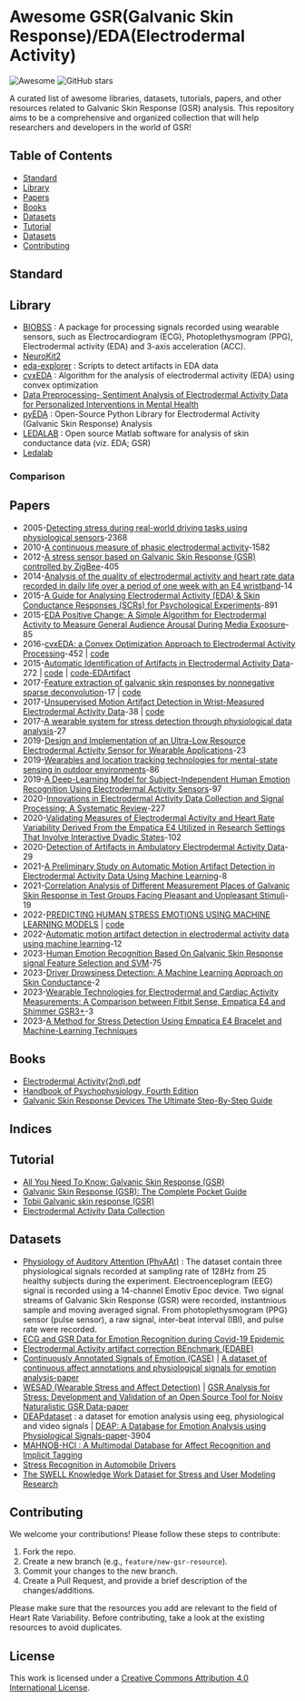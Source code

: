 # Awesome GSR(Galvanic Skin Response)/EDA(Electrodermal Activity)


![Awesome](https://awesome.re/badge.svg) ![GitHub stars](https://img.shields.io/github/stars/mintisan/awesome-gsr.svg?style=social)

A curated list of awesome libraries, datasets, tutorials, papers, and other resources related to Galvanic Skin Response (GSR) analysis. This repository aims to be a comprehensive and organized collection that will help researchers and developers in the world of GSR!

## Table of Contents

- [Standard](#standard)
- [Library](#library)
- [Papers](#papers)
- [Books](#books)
- [Datasets](#datasets)
- [Tutorial](#tutorial)
- [Datasets](#datasets)
- [Contributing](#contributing)

## Standard


## Library


- [BIOBSS](https://github.com/obss/BIOBSS) : A package for processing signals recorded using wearable sensors, such as Electrocardiogram (ECG), Photoplethysmogram (PPG), Electrodermal activity (EDA) and 3-axis acceleration (ACC).
- [NeuroKit2](https://github.com/neuropsychology/NeuroKit)
- [eda-explorer](https://github.com/MITMediaLabAffectiveComputing/eda-explorer/tree/master) : Scripts to detect artifacts in EDA data
- [cvxEDA](https://github.com/lciti/cvxEDA) : Algorithm for the analysis of electrodermal activity (EDA) using convex optimization
- [Data Preprocessing- Sentiment Analysis of Electrodermal Activity Data for Personalized Interventions in Mental Health](https://medium.com/@sarthak.increase/data-preprocessing-sentiment-analysis-of-electrodermal-activity-data-for-personalized-4cdbcb375b94)
- [pyEDA](https://github.com/HealthSciTech/pyEDA) : Open-Source Python Library for Electrodermal Activity (Galvanic Skin Response) Analysis
- [LEDALAB](https://nl.mathworks.com/matlabcentral/fileexchange/68502-ledalab-open-source-matlab-software-for-analysis-of-skin-conductance-data-viz-eda-gsr) : Open source Matlab software for analysis of skin conductance data (viz. EDA; GSR)
- [Ledalab](https://github.com/ledalab/ledalab)


### Comparison


## Papers

- 2005-[Detecting stress during real-world driving tasks using physiological sensors](https://ieeexplore.ieee.org/document/1438384)-2368
- 2010-[A continuous measure of phasic electrodermal activity](https://www.sciencedirect.com/science/article/pii/S0165027010002335)-1582
- 2012-[A stress sensor based on Galvanic Skin Response (GSR) controlled by ZigBee](https://pubmed.ncbi.nlm.nih.gov/22778631/)-405
- 2014-[Analysis of the quality of electrodermal activity and heart rate data recorded in daily life over a period of one week with an E4 wristband](https://essay.utwente.nl/70244/1/Enewoldsen_BA_Psychology.pdf)-14
- 2015-[A Guide for Analysing Electrodermal Activity (EDA) & Skin Conductance Responses (SCRs) for Psychological Experiments](https://www.birmingham.ac.uk/documents/college-les/psych/saal/guide-electrodermal-activity.pdf)-891
- 2015-[EDA Positive Change: A Simple Algorithm for Electrodermal Activity to Measure General Audience Arousal During Media Exposure](https://papers.ssrn.com/sol3/papers.cfm?abstract_id=2467983)-85
- 2016-[cvxEDA: a Convex Optimization Approach to Electrodermal Activity Processing](https://pubmed.ncbi.nlm.nih.gov/26336110/)-452 | [code](https://github.com/lciti/cvxEDA)
- 2015-[Automatic Identification of Artifacts in Electrodermal Activity Data](https://pubmed.ncbi.nlm.nih.gov/26736662/)-272 | [code](https://github.com/MITMediaLabAffectiveComputing/eda-explorer) | [code-EDArtifact](https://github.com/shkurtagashi/EDArtifact)
- 2017-[Feature extraction of galvanic skin responses by nonnegative sparse deconvolution](https://ieeexplore.ieee.org/document/8168337/)-17 | [code](https://github.com/yskong224/SprasEDA-Python)
- 2017-[Unsupervised Motion Artifact Detection in Wrist-Measured Electrodermal Activity Data](https://arxiv.org/abs/1707.08287)-38 | [code](https://github.com/IdeasLabUT/EDA-Artifact-Detection)
- 2017-[A wearable system for stress detection through physiological data analysis](https://www.iris.sssup.it/retrieve/dd9e0b32-0993-709e-e053-3705fe0a83fd/C029%20-%20A%20wearable%20system%20for%20stress%20detection%20through%20physiological%20data%20analysis.pdf)-27
- 2019-[Design and Implementation of an Ultra-Low Resource Electrodermal Activity Sensor for Wearable Applications](https://www.ncbi.nlm.nih.gov/pmc/articles/PMC6603545/)-23
- 2019-[Wearables and location tracking technologies for mental-state sensing in outdoor environments](https://arxiv.org/pdf/1910.06137.pdf)-86
- 2019-[A Deep-Learning Model for Subject-Independent Human Emotion Recognition Using Electrodermal Activity Sensors](https://www.mdpi.com/1424-8220/19/7/1659)-97
- 2020-[Innovations in Electrodermal Activity Data Collection and Signal Processing: A Systematic Review](https://www.mdpi.com/1424-8220/20/2/479)-227
- 2020-[Validating Measures of Electrodermal Activity and Heart Rate Variability Derived From the Empatica E4 Utilized in Research Settings That Involve Interactive Dyadic States](https://www.frontiersin.org/articles/10.3389/fnbeh.2020.00148/full)-102
- 2020-[Detection of Artifacts in Ambulatory Electrodermal Activity Data](https://pc.inf.usi.ch/wp-content/cache/mendeley-file-cache/eb9f5551-d7a7-3069-8140-fa49744b99bc.pdf)-29
- 2021-[A Preliminary Study on Automatic Motion Artifact Detection in Electrodermal Activity Data Using Machine Learning](https://arxiv.org/ftp/arxiv/papers/2107/2107.07650.pdf)-8
- 2021-[Correlation Analysis of Different Measurement Places of Galvanic Skin Response in Test Groups Facing Pleasant and Unpleasant Stimuli](https://www.mdpi.com/1424-8220/21/12/4210)-19
- 2022-[PREDICTING HUMAN STRESS EMOTIONS USING MACHINE LEARNING MODELS](https://www.dropbox.com/s/dp3hm900j2x88j0/full_thesis_with_approvals.pdf?dl=0) | [code](https://github.com/KryeKuzhinieri/predicting-driver-stress-using-deep-learning)
- 2022-[Automatic motion artifact detection in electrodermal activity data using machine learning](https://www.sciencedirect.com/science/article/abs/pii/S1746809422000052)-12
- 2023-[Human Emotion Recognition Based On Galvanic Skin Response signal Feature Selection and SVM](https://arxiv.org/abs/2307.05383)-75
- 2023-[Driver Drowsiness Detection: A Machine Learning Approach on Skin Conductance](https://www.ncbi.nlm.nih.gov/pmc/articles/PMC10143251/)-2
- 2023-[Wearable Technologies for Electrodermal and Cardiac Activity Measurements: A Comparison between Fitbit Sense, Empatica E4 and Shimmer GSR3+](https://www.mdpi.com/1424-8220/23/13/5847)-3
- 2023-[A Method for Stress Detection Using Empatica E4 Bracelet and Machine-Learning Techniques](https://www.ncbi.nlm.nih.gov/pmc/articles/PMC10098696/)

## Books

- [Electrodermal Activity(2nd).pdf](https://link.springer.com/book/10.1007/978-1-4614-1126-0)
- [Handbook of Psychophysiology, Fourth Edition](https://www.cambridge.org/core/books/abs/handbook-of-psychophysiology/handbook-of-psychophysiology-fourth-edition/1FDD5C9CF84E602AA8346C328DA0CE74)
- [Galvanic Skin Response Devices The Ultimate Step-By-Step Guide](https://www.amazon.com/Galvanic-Response-Devices-Ultimate-Step-ebook/dp/B07HGLSPSH)


## Indices



## Tutorial

- [All You Need To Know: Galvanic Skin Response (GSR)](https://www.futureproofinsights.ie/2021/04/08/all-you-need-to-know-galvanic-skin-response-gsr/)
- [Galvanic Skin Response (GSR): The Complete Pocket Guide](https://imotions.com/blog/learning/research-fundamentals/galvanic-skin-response/)
- [Tobii Galvanic skin response (GSR)](https://connect.tobii.com/s/article/galvanic-skin-response-gsr?language=en_US)
- [Electrodermal Activity Data Collection](https://encyclopedia.pub/entry/277)

## Datasets

- [Physiology of Auditory Attention (PhyAAt)](https://phyaat.github.io/dataset) : The dataset contain three physiological signals recorded at sampling rate of 128Hz from 25 healthy subjects during the experiment. Electroenceplogram (EEG) signal is recorded using a 14-channel Emotiv Epoc device. Two signal streams of Galvanic Skin Response (GSR) were recorded, instantnious sample and moving averaged signal. From photoplethysmogram (PPG) sensor (pulse sensor), a raw signal, inter-beat interval (IBI), and pulse rate were recorded.
- [ECG and GSR Data for Emotion Recognition during Covid-19 Epidemic](https://data.mendeley.com/datasets/g2p7vwxyn2/1)
- [Electrodermal Activity artifact correction BEnchmark (EDABE)](https://data.mendeley.com/datasets/w8fxrg4pv5/2)
- [Continuously Annotated Signals of Emotion (CASE)](https://gitlab.com/karan-shr/case_dataset) | [A dataset of continuous affect annotations and physiological signals for emotion analysis-paper](https://www.nature.com/articles/s41597-019-0209-0)
- [WESAD (Wearable Stress and Affect Detection)](https://archive.ics.uci.edu/dataset/465/wesad+wearable+stress+and+affect+detection) | [GSR Analysis for Stress: Development and Validation of an Open Source Tool for Noisy Naturalistic GSR Data-paper](https://arxiv.org/ftp/arxiv/papers/2005/2005.01834.pdf)
- [DEAPdataset](https://www.eecs.qmul.ac.uk/mmv/datasets/deap/readme.html) : a dataset for emotion analysis using eeg, physiological and video signals | [DEAP: A Database for Emotion Analysis using Physiological Signals-paper](https://www.eecs.qmul.ac.uk/mmv/datasets/deap/doc/tac_special_issue_2011.pdf)-3904
- [MAHNOB-HCI : A Multimodal Database for Affect Recognition and Implicit Tagging](https://ieeexplore.ieee.org/document/5975141)
- [Stress Recognition in Automobile Drivers](https://physionet.org/content/drivedb/1.0.0/)
- [The SWELL Knowledge Work Dataset for Stress and User Modeling Research](http://cs.ru.nl/~skoldijk/SWELL-KW/Dataset.html)



## Contributing

We welcome your contributions! Please follow these steps to contribute:

1. Fork the repo.
2. Create a new branch (e.g., `feature/new-gsr-resource`).
3. Commit your changes to the new branch.
4. Create a Pull Request, and provide a brief description of the changes/additions.

Please make sure that the resources you add are relevant to the field of Heart Rate Variability. Before contributing, take a look at the existing resources to avoid duplicates.

## License

This work is licensed under a [Creative Commons Attribution 4.0 International License](https://creativecommons.org/licenses/by/4.0/).

